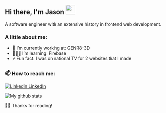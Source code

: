 ## Hi there, I'm Jason <img src="https://raw.githubusercontent.com/iampavangandhi/iampavangandhi/master/gifs/Hi.gif" width="30px">


A software engineer with an extensive history in frontend web development.<br>

### A little about me: 
- 🔭 I’m currently working at: GENR8-3D 
- 👨🏾‍💻 I’m learning: Firebase
- ⚡ Fun fact: I was on national TV for 2 websites that I made 

### 📫 How to reach me: 
[![Linkedin](https://i.stack.imgur.com/gVE0j.png) LinkedIn](https://www.linkedin.com/in/devjasonclarke/)


![My github stats](https://github-readme-stats.vercel.app/api?username=devJasonClarke&show_icons=true&theme=dark)
 
🙏🏾 Thanks for reading!
